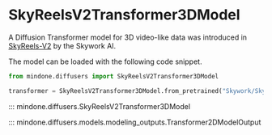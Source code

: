 <!-- Copyright 2024 The HuggingFace Team. All rights reserved.

Licensed under the Apache License, Version 2.0 (the "License"); you may not use this file except in compliance with
the License. You may obtain a copy of the License at

http://www.apache.org/licenses/LICENSE-2.0

Unless required by applicable law or agreed to in writing, software distributed under the License is distributed on
an "AS IS" BASIS, WITHOUT WARRANTIES OR CONDITIONS OF ANY KIND, either express or implied. See the License for the
specific language governing permissions and limitations under the License. -->

# SkyReelsV2Transformer3DModel

A Diffusion Transformer model for 3D video-like data was introduced in [SkyReels-V2](https://github.com/SkyworkAI/SkyReels-V2) by the Skywork AI.

The model can be loaded with the following code snippet.

```python
from mindone.diffusers import SkyReelsV2Transformer3DModel

transformer = SkyReelsV2Transformer3DModel.from_pretrained("Skywork/SkyReels-V2-DF-1.3B-540P-Diffusers", subfolder="transformer", mindspore_dtype=ms.bfloat16)
```

::: mindone.diffusers.SkyReelsV2Transformer3DModel

::: mindone.diffusers.models.modeling_outputs.Transformer2DModelOutput
